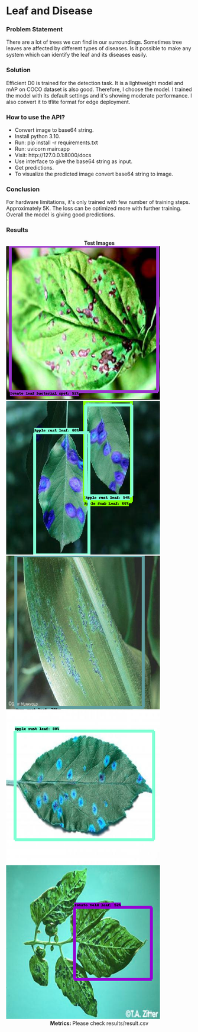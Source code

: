 <h1>Leaf and Disease</h1>
<div>
    <h3>Problem Statement</h3>
    <div>
    There are a lot of trees we can find in our surroundings. Sometimes tree leaves 
are affected by different types of diseases. Is it possible to make any system 
which can identify the leaf and its diseases easily.  
    </div>
<div>
    <h3>Solution</h3>
    <div>
        Efficient D0 is trained for the detection task. It is a lightweight 
model and mAP on COCO dataset is also good. Therefore, I choose the model.
I trained the model with its default settings and it's showing moderate
performance. I also convert it to tflite format for edge deployment.
    </div>
</div>
<div>
    <h3>How to use the API?</h3>
    <ul>
        <li>Convert image to base64 string.</li>
        <li>Install python 3.10.</li>
        <li>Run: pip install -r requirements.txt</li>
        <li>Run: uvicorn main:app</li>
        <li>Visit: http://127.0.0.1:8000/docs</li>
        <li>Use interface to give the base64 string as input.</li>
        <li>Get predictions.</li>
        <li>To visualize the predicted image convert base64 string to image.</li>
    </ul>
</div>
</div>
<div>
    <h3>Conclusion</h3>
    <div>
        For hardware limitations, it's only trained with few number of
training steps. Approximately 5K. The loss can be optimized more with
further training. Overall the model is giving good predictions.
    </div>
</div>
<div>
    <h3>Results</h3>
    <div>
        <strong><center>Test Images</center></strong>
        <img src="results/test1.png">
        <img src="results/test2.png">
        <img src="results/test3.png">
        <img src="results/test4.png">
        <img src="results/test5.png">
    </div>
    <div>
        <center><strong>Metrics: </strong>Please check results/result.csv</center>
    </div>
    <div>
    </div>
</div>